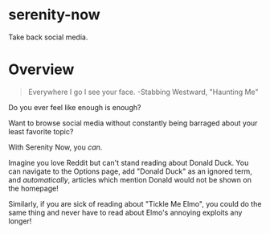# serenity-now

Take back social media.  

# Overview

> Everywhere I go I see your face.
-Stabbing Westward, "Haunting Me"

Do you ever feel like enough is enough?  

Want to browse social media without constantly being barraged about your least favorite topic?  

With Serenity Now, you *can*.  

Imagine you love Reddit but can't stand reading about Donald Duck.  You can navigate to the Options page, add "Donald Duck" as an ignored term, and *automatically*, articles which mention Donald would not be shown on the homepage!  

Similarly, if you are sick of reading about "Tickle Me Elmo", you could do the same thing and never have to read about Elmo's annoying exploits any longer!
